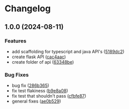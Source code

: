 # Changelog

## 1.0.0 (2024-08-11)


### Features

* add scaffolding for typescript and java API's ([5189dc2](https://github.com/MiguelFerreira18/mut-tool/commit/5189dc244226113909c1f0e7996d6ca37e96f4f3))
* create flask API ([cac4aac](https://github.com/MiguelFerreira18/mut-tool/commit/cac4aac7f668916cd09bdca6f83cef957c880d35))
* create folder of api ([63348be](https://github.com/MiguelFerreira18/mut-tool/commit/63348be5e8b8072091d67f0239b528c15fb33299))


### Bug Fixes

* bug fix ([286b365](https://github.com/MiguelFerreira18/mut-tool/commit/286b36590a204af796c52ba2444697fbf70cc0b6))
* fix test flakiness ([b9e8a08](https://github.com/MiguelFerreira18/mut-tool/commit/b9e8a08c40d806936e3c272bc5c0007d009d582a))
* fix test that shouldn't pass ([cfbfe87](https://github.com/MiguelFerreira18/mut-tool/commit/cfbfe87846b7ce666d745b649a45cf45dc1d1eb6))
* general fixes ([ae0b529](https://github.com/MiguelFerreira18/mut-tool/commit/ae0b5298b0587adaaee8dceeee1bb78d0f04a237))
